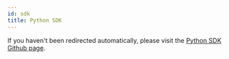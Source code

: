 ```yaml
---
id: sdk
title: Python SDK
---
```


<script>window.location = "https://github.com/kinecosystem/kin-python";</script>

If you haven't been redirected automatically, please visit the [Python SDK Github page](https://github.com/kinecosystem/kin-python).
